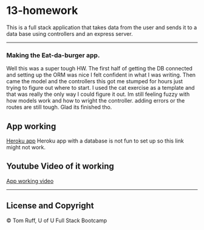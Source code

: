 # 13-homework
This is a full stack application that takes data from the user and sends it to a data base using controllers and an express server.


--- 
### Making the Eat-da-burger app. 

Well this was a super tough HW. The first half of getting the DB connected and setting up the ORM was nice I felt confident in what I was writing.
Then came the model and the controllers this got me stumped for hours just trying to figure out where to start. I used the cat exercise as a template and that was really the only way I could figure it out. Im still feeling fuzzy with how models work and how to wright the controller. adding errors or the routes are still tough. Glad its finished tho. 

## App working
[Heroku app](https://sheltered-journey-59778.herokuapp.com/)
Heroku app with a database is not fun to set up so this link might not work.



## Youtube Video of it working
[App working video](https://youtu.be/UrJ8oKjvkxw)

---
##  License and Copyright 
© Tom Ruff, U of U Full Stack Bootcamp
